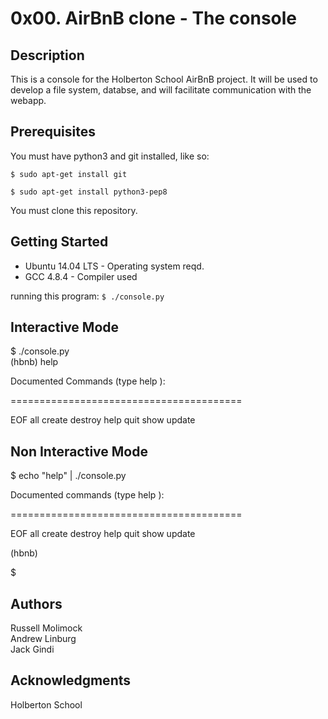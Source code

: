# 0x00. AirBnB clone - The console

## Description
This is a console for the Holberton School AirBnB project. It will be used to develop
a file system, databse, and will facilitate communication with the webapp.

## Prerequisites
You must have python3 and git installed, like so:

<code>$ sudo apt-get install git</code>

<code>$ sudo apt-get install python3-pep8</code>

You must clone this repository.

## Getting Started
* Ubuntu 14.04 LTS - Operating system reqd.
* GCC 4.8.4 - Compiler used

running this program:
<code>$ ./console.py</code>

## Interactive Mode

  $ ./console.py  
(hbnb) help  
  
Documented Commands (type help <topic>):  
  
  ========================================  
  
EOF  all  create  destroy  help  quit  show  update  

  

  
## Non Interactive Mode

  $ echo "help" | ./console.py    
  
Documented commands (type help <topic>):    
  
========================================    

EOF  all  create  destroy  help  quit  show  update  

(hbnb)  

$  

  

## Authors
Russell Molimock  
Andrew Linburg  
Jack Gindi  
  
## Acknowledgments  
Holberton School  
